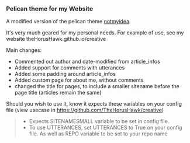 ### Pelican theme for my Website

A modified version of the pelican theme [notmyidea](https://github.com/getpelican/pelican/tree/master/pelican/themes/notmyidea).


It's very much geared for my personal needs. For example of use, see my website theHorusHawk.github.io/creative

Main changes: 
- Commented out author and date-modified from article_infos 
- Added support for comments with utterances
- Added some padding around article_infos
- Added custom page for about me, without comments
- changed the title for pages, to include a smaller sitename before the page title (articles remain the same)


Should you wish to use it, know it expects these variables on your config file (view usecase in https://github.com/TheHorusHawk/creative)
> - Expects SITENAMESMALL variable to be set in config file.
> - To use UTTERANCES, set UTTERANCES to True on your config file. As well as REPO variable to be set to your repo name
